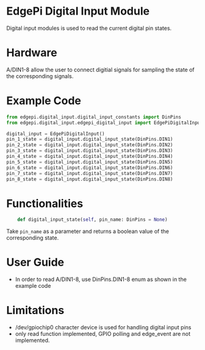 # EdgePi Digital Input Module
Digital input modules is used to read the current digital pin states.

# Hardware
A/DIN1-8 allow the user to connect digitial signals for sampling the state of the corresponding signals.

# Example Code
```python
from edgepi.digital_input.digital_input_constants import DinPins
from edgepi.digital_input.edgepi_digital_input import EdgePiDigitalInput

digital_input = EdgePiDigitalInput()
pin_1_state = digital_input.digital_input_state(DinPins.DIN1)
pin_2_state = digital_input.digital_input_state(DinPins.DIN2)
pin_3_state = digital_input.digital_input_state(DinPins.DIN3)
pin_4_state = digital_input.digital_input_state(DinPins.DIN4)
pin_5_state = digital_input.digital_input_state(DinPins.DIN5)
pin_6_state = digital_input.digital_input_state(DinPins.DIN6)
pin_7_state = digital_input.digital_input_state(DinPins.DIN7)
pin_8_state = digital_input.digital_input_state(DinPins.DIN8)

```


# Functionalities

```python
    def digital_input_state(self, pin_name: DinPins = None)
```
Take `pin_name` as a parameter and returns a boolean value of the corresponding state.

# User Guide
- In order to read A/DIN1-8, use DinPins.DIN1-8 enum as shown in the example code

# Limitations 
- /dev/gpiochip0 character device is used for handling digital input pins
- only read function implemented, GPIO polling and edge_event are not implemented.


